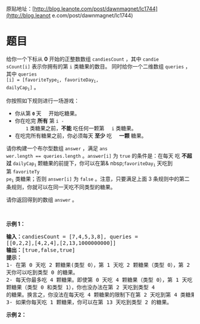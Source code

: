 原贴地址：[http://blog.leanote.com/post/dawnmagnet/lc1744](http://blog.leanot
e.com/post/dawnmagnet/lc1744)
# 题目
<div class="notranslate"><p>给你一个下标从 <strong>0</strong> 
开始的正整数数组&nbsp;<code>candiesCount</code>&nbsp;，其中&nbsp;<code>candie
sCount[i]</code>&nbsp;表示你拥有的第&nbsp;<code>i</code>&nbsp;类糖果的数目。
同时给你一个二维数组&nbsp;<code>queries</code>&nbsp;，其中&nbsp;<code>queries
[i] = [favoriteType<sub>i</sub>, favoriteDay<sub>i</sub>, 
dailyCap<sub>i</sub>]</code>&nbsp;。</p>
<p>你按照如下规则进行一场游戏：</p>
<ul>
    <li>你从第&nbsp;<code><strong>0</strong></code><strong>&nbsp;</strong>天
    开始吃糖果。</li>
    <li>你在吃完 <strong>所有</strong>&nbsp;第 <code>i - 
    1</code>&nbsp;类糖果之前，<strong>不能</strong>&nbsp;吃任何一颗第 
    <code>i</code>&nbsp;类糖果。</li>
    <li>在吃完所有糖果之前，你必须每天 <strong>至少</strong>&nbsp;吃 
    <strong>一颗</strong>&nbsp;糖果。</li>
</ul>
<p>请你构建一个布尔型数组&nbsp;<code>answer</code>&nbsp;，满足&nbsp;<code>ans
wer.length == queries.length</code> 
。<code>answer[i]</code>&nbsp;为&nbsp;<code>true</code>&nbsp;的条件是：在每天
吃 <strong>不超过</strong> 
<code>dailyCap<sub>i</sub></code><sub>&nbsp;</sub>颗糖果的前提下，你可以在第&
nbsp;<code>favoriteDay<sub>i</sub></code>&nbsp;天吃到第&nbsp;<code>favoriteTy
pe<sub>i</sub></code>&nbsp;类糖果；否则 <code>answer[i]</code>&nbsp;为 
<code>false</code>&nbsp;。注意，只要满足上面 3 
条规则中的第二条规则，你就可以在同一天吃不同类型的糖果。</p>
<p>请你返回得到的数组<em>&nbsp;</em><code>answer</code>&nbsp;。</p>
<p>&nbsp;</p>
<p><strong>示例 1：</strong></p>
<pre><b>输入：</b>candiesCount = [7,4,5,3,8], queries = 
[[0,2,2],[4,2,4],[2,13,1000000000]]
<b>输出：</b>[true,false,true]
<strong>提示：</strong>
1- 在第 0 天吃 2 颗糖果(类型 0），第 1 天吃 2 颗糖果（类型 0），第 2 
天你可以吃到类型 0 的糖果。
2- 每天你最多吃 4 颗糖果。即使第 0 天吃 4 颗糖果（类型 0），第 1 天吃 4 
颗糖果（类型 0 和类型 1），你也没办法在第 2 天吃到类型 4 
的糖果。换言之，你没法在每天吃 4 颗糖果的限制下在第 2 天吃到第 4 类糖果。
3- 如果你每天吃 1 颗糖果，你可以在第 13 天吃到类型 2 的糖果。
</pre>
<p><strong>示例 2：</strong></p></div>
